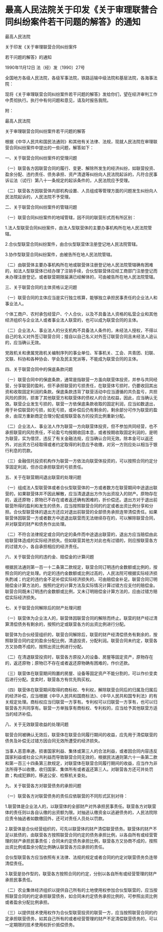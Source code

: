 # 最高人民法院关于印发《关于审理联营合同纠纷案件若干问题的解答》的通知

<!-- INFO END -->

最高人民法院

关于印发《关于审理联营合同纠纷案件

若干问题的解答》的通知

1990年11月12日 法（经）发〔1990〕27号

全国地方各级人民法院，各级军事法院，铁路运输中级法院和基层法院，各海事法院：

现将《关于审理联营合同纠纷案件若干问题的解答》发给你们，望在经济审判工作中贯彻执行。执行中有何问题和意见，请及时报告我院。

附：

最高人民法院

关于审理联营合同纠纷案件若干问题的解答

根据《中华人民共和国民法通则》和其他有关法律、法规，现就人民法院在审理联营合同纠纷案件中提出的一些问题，解答如下：

一、关于联营合同纠纷案件的受理问题

（一）联营各方因联营合同的履行、变更、解除所发生的经济纠纷，如联营投资、盈余分配、违约责任、债务承担、资产清退等纠纷向人民法院起诉的，凡符合民事诉讼法（试行）第八十一条规定的起诉条件的，人民法院应予受理。

（二）联营各方因联营体内部机构设置、人员组成等管理方面的问题发生纠纷向人民法院起诉的，人民法院不予受理。

二、关于联营合同纠纷案件的管辖问题

（一）联营合同纠纷案件的地域管辖，因不同的联营形式而有所区别：

1.法人型联营合同纠纷案件，由法人型联营体的主要办事机构所在地人民法院管辖。

2.合伙型联营合同纠纷案件，由合伙型联营体注册登记地人民法院管辖。

3.协作型联营合同纠纷案件，由被告所在地人民法院管辖。

（二）由联营体主要办事机构所在地或联营体注册登记地人民法院管辖确有困难的，如法人型联营体已经办理了注销手续，合伙型联营体应经工商部门注册登记而未办理注册登记，或者联营期限届满已经解体的，可由被告所在地人民法院管辖。

三、关于联营合同的主体资格认定问题

（一）联营合同的主体应当是实行独立核算，能够独立承担民事责任的企业法人和事业法人。

个体工商户、农村承包经营户、个人合伙，以及不具备法人资格的私营企业和其他经济组织与企业法人或者事业法人联营的，也可以成为联营合同的主体。

（二）企业法人、事业法人的分支机构不具备法人条件的，未经法人授权，不得以自己的名义对外签订联营合同；擅自以自己名义对外签订联营合同且未经法人追认的，应当确认无效。

党政机关和隶属党政机关编制序列的事业单位、军事机关、工会、共青团、妇联、文联、科协和各种协会、学会及民主党派等，不能成为联营合同的主体。

四、关于联营合同中的保底条款问题

（一）联营合同中的保底条款，通常是指联营一方虽向联营体投资，并参与共同经营，分享联营的盈利，但不承担联营的亏损责任，在联营体亏损时，仍要收回其出资和收取固定利润的条款。保底条款违背了联营活动中应当遵循的共负盈亏，共担风险的原则，损害了其他联营方和联营体的债权人的合法权益，因此，应当确认无效。联营企业发生亏损的，联营一方依保底条款收取的固定利润，应当如数退出，用于补偿联营的亏损，如无亏损，或补偿后仍有剩余的，剩余部分可作为联营的盈余，由双方重新商定合理分配或按联营各方的投资比例重新分配。

（二）企业法人、事业法人作为联营一方向联营体投资，但不参加共同经营，也不承担联营的风险责任，不论盈亏均按期收回本息，或者按期收取固定利润的，是明为联营，实为借贷，违反了有关金融法规，应当确认合同无效。除本金可以返还外，对出资方已经取得或者约定取得的利息应予收缴，对另一方则应处以相当于银行利息的罚款。

（三）金融信托投资机构作为联营一方依法向联营体投资的，可以按照合同约定分享固定利润，但亦应承担联营的亏损责任。

五、关于在联营期间退出联营的处理问题

（一）组成法人型联营体或者合伙型联营体的一方或者数方在联营期间中途退出联营的，如果联营体并不因此解散，应当清退退出方作为出资投入的财产。原物存在的，返还原物；原物已不存在或者返还确有困难的，折价偿还。退出方对于退出前联营所得的盈利和发生的债务，应当按照联营合同的约定或者出资比例分享和分担。合伙型联营体的退出方还应对退出前联营的全部债务承担连带清偿责任。如果联营体因联营一方或者数方中途退出联营而无法继续存在的，可以解除联营合同，并对联营的财产和债务作出处理。

（二）不符合法律规定或合同约定的条件而中途退出联营的，退出方应当赔偿由此给联营体造成的实际经济损失。但如联营其他方对此也有过错的，则应按联营各方的过错大小，各自承担相应的经济责任。

六、关于联营合同的违约金、赔偿金的计算问题

根据民法通则第一百一十二条第二款规定，联营合同订明违约金数额或比例的，按照合同的约定处理。约定的违约金数额或比例过高的，人民法院可根据实际经济损失酌减；约定的违约金不足补偿实际经济损失的，可由赔偿金补足。联营合同订明赔偿金计算方法的，按照约定的计算方法及实际情况计算过错方应支付的赔偿金。联营合同既未订明违约金数额或比例，又未订明赔偿金计算方法的，应由过错方赔偿实际经济损失。

七、关于联营合同解除后的财产处理问题

（一）联营体为企业法人的，联营体因联营合同的解除而终止。联营的财产经过清算清偿债务有剩余的，按照约定或联营各方的出资比例进行分配。

联营体为合伙经营组织的，联营合同解除后，联营的财产经清偿债务有剩余的，按照联营合同约定的盈余分配比例，清退投资，分配利润。联营合同未约定，联营各方又协商不成的，按照出资比例进行分配。

（二）在清退联营投资时，联营各方原投入的设备、房屋等固定资产，原物存在的，返还原物；原物已不存在或者返还原物确有困难的，作价还款。

（三）联营体在联营期间购置的房屋、设备等固定资产不能分割的，可以作价变卖后进行分配。变卖时，联营各方有优先购买权。

（四）联营体在联营期间取得的商标权、专利权，解除联营合同后的归属及归属后的经济补偿，应当根据《中华人民共和国商标法》、《中华人民共和国专利法》的有关规定处理。商标权应当归联营一方享有。专利权可以归联营一方享有，也可以归联营各方共同享有。联营一方单独享有商标权、专利权的，应当给予其他联营方适当的经济补偿。

八、关于无效联营收益的处理问题

联营合同被确认无效后，联营体在联营合同履行期间的收益，应先用于清偿联营的债务及补偿无过错方因合同无效所遭受的经济损失。

当事人恶意串通，损害国家利益、集体或第三人的合法利益，或者因合同内容违反国家利益或社会公共利益而导致联营合同无效的，根据民法通则第六十一条第二款和第一百三十四条第三款规定，对联营体在联营合同履行期间的收益，应当作为非法所得予以收缴，收归国家、集体所有或者返还第三人。对联营各方还可并处罚款；构成犯罪的，移送公安、检察机关查处。

九、关于联营各方对联营债务的承担问题

（一）联营各方对联营债务的责任应依联营的不同形式区别对待：

1.联营体是企业法人的，以联营体的全部财产对外承担民事责任。联营各方对联营体的责任则以各自认缴的出资额为限。对抽逃认缴资金以逃避债务的，人民法院除应责令抽逃者如数缴回外，还可对责任人员处以罚款。

2.联营体是合伙经营组织的，可先以联营体的财产清偿联营债务。联营体的财产不足以抵债的，由联营各方按照联营合同约定的债务承担比例，以各自所有或经营管理的财产承担民事责任；合同未约定债务承担比例，联营各方又协商不成的，按照出资比例或盈余分配比例确认联营各方应承担的责任。

合伙型联营各方应当依照有关法律、法规的规定或者合同的约定对联营债务负连带清偿责任。

3.联营是协作型的，联营各方按照合同的约定，分别以各自所有或经营管理的财产承担民事责任。

（二）农业集体经济组织以提供自己所有的土地使用权参加合伙型联营的，应当按照联营合同的约定承担联营债务，如合同未约定债务承担比例的，可参照出资比例或者盈余分配比例承担。

（三）以提供技术使用权作为合伙型联营投资的联营一方，应当按照联营合同的约定承担联营债务，如其自己所有的或者经营管理的财产不足清偿联营债务的，可以一定期限的技术使用权折价抵偿债务。
